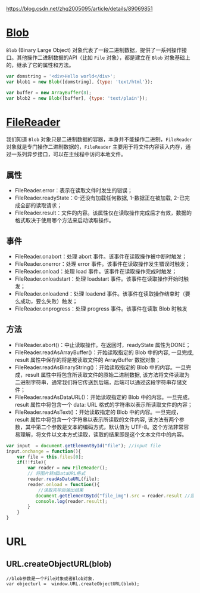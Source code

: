 https://blog.csdn.net/zhq2005095/article/details/89069851

# [Blob](https://developer.mozilla.org/zh-CN/docs/Web/API/Blob)

`Blob` (Binary Large Object) 对象代表了一段二进制数据，提供了一系列操作接口。其他操作二进制数据的API（比如 `File` 对象），都是建立在 `Blob` 对象基础上的，继承了它的属性和方法。

````js
var domstring = '<div>Hello world</div>';
var blob1 = new Blob([domstring], {type: 'text/html'});

var buffer = new ArrayBuffer(8);
var blob2 = new Blob([buffer], {type: 'text/plain'});
````

# [FileReader](https://developer.mozilla.org/zh-CN/docs/Web/API/FileReader)

我们知道 `Blob` 对象只是二进制数据的容器，本身并不能操作二进制，`FileReader` 对象就是专门操作二进制数据的，`FileReader` 主要用于将文件内容读入内存，通过一系列异步接口，可以在主线程中访问本地文件。

## 属性

- FileReader.error：表示在读取文件时发生的错误；
- FileReader.readyState：0-还没有加载任何数据, 1-数据正在被加载, 2-已完成全部的读取请求；
- FileReader.result：文件的内容。该属性仅在读取操作完成后才有效，数据的格式取决于使用哪个方法来启动读取操作。

## 事件

- FileReader.onabort：处理 abort 事件。该事件在读取操作被中断时触发；
- FileReader.onerror：处理 error 事件。该事件在读取操作发生错误时触发；
- FileReader.onload：处理 load 事件。该事件在读取操作完成时触发；
- FileReader.onloadstart：处理 loadstart 事件。该事件在读取操作开始时触发；
- FileReader.onloadend：处理 loadend 事件。该事件在读取操作结束时（要么成功，要么失败）触发；
- FileReader.onprogress：处理 progress 事件。该事件在读取 Blob 时触发

## 方法

- FileReader.abort()：中止读取操作。在返回时，readyState 属性为DONE；
- FileReader.readAsArrayBuffer()：开始读取指定的 Blob 中的内容, 一旦完成, result 属性中保存的将是被读取文件的 ArrayBuffer 数据对象；
- FileReader.readAsBinaryString()：开始读取指定的 Blob 中的内容。一旦完成，result 属性中将包含所读取文件的原始二进制数据, 该方法将文件读取为二进制字符串，通常我们将它传送到后端，后端可以通过这段字符串存储文件；
- FileReader.readAsDataURL()：开始读取指定的 Blob 中的内容。一旦完成，result 属性中将包含一个 data: URL 格式的字符串以表示所读取文件的内容；
- FileReader.readAsText()：开始读取指定的 Blob 中的内容。一旦完成，result 属性中将包含一个字符串以表示所读取的文件内容, 该方法有两个参数，其中第二个参数是文本的编码方式，默认值为 UTF-8。这个方法非常容易理解，将文件以文本方式读取，读取的结果即是这个文本文件中的内容。

````js
var input  = document.getElementById("file"); //input file
input.onchange = function(){
    var file = this.files[0];
    if(!!file){
        var reader = new FileReader();
        // 将图片转成DataURL格式
        reader.readAsDataURL(file);
        reader.onload = function(){
            //读取完毕后输出结果
           document.getElementById("file_img").src = reader.result //显示上传的图片
           console.log(reader.result);
        }
    }
}
````

# URL

## URL.createObjectURL(blob)

````JS
//blob参数是一个File对象或者Blob对象.
var objecturl =  window.URL.createObjectURL(blob);
````


